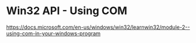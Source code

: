 # Win32 API - Using COM

https://docs.microsoft.com/en-us/windows/win32/learnwin32/module-2--using-com-in-your-windows-program
